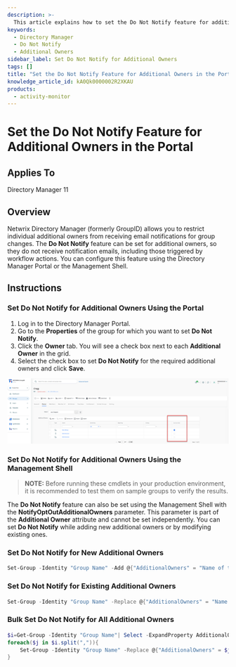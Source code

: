 ```yaml
---
description: >-
  This article explains how to set the Do Not Notify feature for additional owners in Netwrix Directory Manager, allowing you to restrict email notifications for group changes.
keywords:
  - Directory Manager
  - Do Not Notify
  - Additional Owners
sidebar_label: Set Do Not Notify for Additional Owners
tags: []
title: "Set the Do Not Notify Feature for Additional Owners in the Portal"
knowledge_article_id: kA0Qk0000002R2XKAU
products:
  - activity-monitor
---
```


# Set the Do Not Notify Feature for Additional Owners in the Portal

## Applies To

Directory Manager 11

## Overview

Netwrix Directory Manager (formerly GroupID) allows you to restrict individual additional owners from receiving email notifications for group changes. The **Do Not Notify** feature can be set for additional owners, so they do not receive notification emails, including those triggered by workflow actions. You can configure this feature using the Directory Manager Portal or the Management Shell.

## Instructions

### Set Do Not Notify for Additional Owners Using the Portal

1. Log in to the Directory Manager Portal.
2. Go to the **Properties** of the group for which you want to set **Do Not Notify**.
3. Click the **Owner** tab. You will see a check box next to each **Additional Owner** in the grid.
4. Select the check box to set **Do Not Notify** for the required additional owners and click **Save**.

![Do Not Notify option for additional owners in Directory Manager Portal](./images/servlet_image_99952a342a08.png)

### Set Do Not Notify for Additional Owners Using the Management Shell

> **NOTE:** Before running these cmdlets in your production environment, it is recommended to test them on sample groups to verify the results.

The **Do Not Notify** feature can also be set using the Management Shell with the **NotifyOptOutAdditionalOwners** parameter. This parameter is part of the **Additional Owner** attribute and cannot be set independently. You can set **Do Not Notify** while adding new additional owners or by modifying existing ones.

### Set Do Not Notify for New Additional Owners

```powershell
Set-Group -Identity "Group Name" -Add @{"AdditionalOwners" = "Name of the Additional Owner"} -NotifyOptOutAdditionalOwners "Name of the Additional Owner"
```

### Set Do Not Notify for Existing Additional Owners

```powershell
Set-Group -Identity "Group Name" -Replace @{"AdditionalOwners" = "Name of the Additional Owner","Name of the Additional Owner"} -NotifyOptOutAdditionalOwners "Name of the Additional Owner"
```

### Bulk Set Do Not Notify for All Additional Owners

```powershell
$i=Get-Group -Identity "Group Name"| Select -ExpandProperty AdditionalOwner
foreach($j in $i.split(",")){
    Set-Group -Identity "Group Name" -Replace @{"AdditionalOwners" = $j,$j} -NotifyOptOutAdditionalOwners $j
}
```